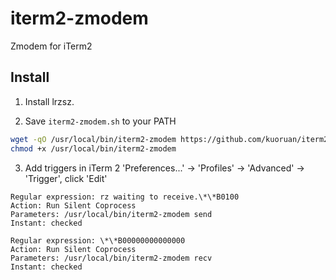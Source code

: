 # iterm2-zmodem

Zmodem for iTerm2

## Install

1. Install lrzsz.

2. Save ```iterm2-zmodem.sh``` to your PATH

```sh
wget -qO /usr/local/bin/iterm2-zmodem https://github.com/kuoruan/iterm2-zmodem/raw/master/iterm2-zmodem.sh
chmod +x /usr/local/bin/iterm2-zmodem
```

3. Add triggers in iTerm 2 'Preferences...' -> 'Profiles' -> 'Advanced' -> 'Trigger', click 'Edit'

```
Regular expression: rz waiting to receive.\*\*B0100
Action: Run Silent Coprocess
Parameters: /usr/local/bin/iterm2-zmodem send
Instant: checked

Regular expression: \*\*B00000000000000
Action: Run Silent Coprocess
Parameters: /usr/local/bin/iterm2-zmodem recv
Instant: checked
```
